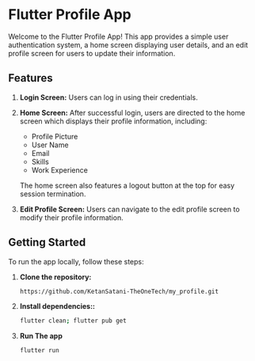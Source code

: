 # Flutter Profile App

Welcome to the Flutter Profile App! This app provides a simple user authentication system, a home screen displaying user details, and an edit profile screen for users to update their information.

## Features

1. **Login Screen:** Users can log in using their credentials.

2. **Home Screen:** After successful login, users are directed to the home screen which displays their profile information, including:
    - Profile Picture
    - User Name
    - Email
    - Skills
    - Work Experience

   The home screen also features a logout button at the top for easy session termination.

3. **Edit Profile Screen:** Users can navigate to the edit profile screen to modify their profile information.

## Getting Started

To run the app locally, follow these steps:

1. **Clone the repository:**

   ```bash
   https://github.com/KetanSatani-TheOneTech/my_profile.git
2. **Install dependencies::**

   ```bash
   flutter clean; flutter pub get
3. **Run The app**

   ```bash
   flutter run
